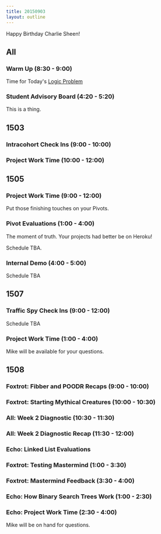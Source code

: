 ```yaml
---
title: 20150903
layout: outline
---
```


Happy Birthday Charlie Sheen!

## All

### Warm Up (8:30 - 9:00)

Time for Today's [Logic Problem](http://cl.ly/3W390s2H2H0m)

### Student Advisory Board (4:20 - 5:20)

This is a thing.


## 1503

### Intracohort Check Ins (9:00 - 10:00)

### Project Work Time (10:00 - 12:00)


## 1505

### Project Work Time (9:00 - 12:00)

Put those finishing touches on your Pivots.

### Pivot Evaluations (1:00 - 4:00)

The moment of truth. Your projects had better be on Heroku!

Schedule TBA.

### Internal Demo (4:00 - 5:00)

Schedule TBA


## 1507

### Traffic Spy Check Ins (9:00 - 12:00)

Schedule TBA

### Project Work Time (1:00 - 4:00)

Mike will be available for your questions.


## 1508

### Foxtrot: Fibber and POODR Recaps (9:00 - 10:00)

### Foxtrot: Starting Mythical Creatures (10:00 - 10:30)

### All: Week 2 Diagnostic (10:30 - 11:30)

### All: Week 2 Diagnostic Recap (11:30 - 12:00)

### Echo: Linked List Evaluations

### Foxtrot: Testing Mastermind (1:00 - 3:30)

### Foxtrot: Mastermind Feedback (3:30 - 4:00)

### Echo: How Binary Search Trees Work (1:00 - 2:30)

### Echo: Project Work Time (2:30 - 4:00)

Mike will be on hand for questions.






